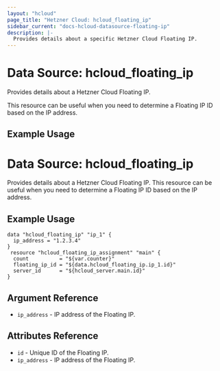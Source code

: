 ```yaml
---
layout: "hcloud"
page_title: "Hetzner Cloud: hcloud_floating_ip"
sidebar_current: "docs-hcloud-datasource-floating-ip"
description: |-
  Provides details about a specific Hetzner Cloud Floating IP.
---
```


# Data Source: hcloud_floating_ip

Provides details about a Hetzner Cloud Floating IP.

This resource can be useful when you need to determine a Floating IP ID based on the IP address.

## Example Usage

# Data Source: hcloud_floating_ip
Provides details about a Hetzner Cloud Floating IP.
This resource can be useful when you need to determine a Floating IP ID based on the IP address.
## Example Usage
```hcl
data "hcloud_floating_ip" "ip_1" {
  ip_address = "1.2.3.4"
}
 resource "hcloud_floating_ip_assignment" "main" {
  count          = "${var.counter}"
  floating_ip_id = "${data.hcloud_floating_ip.ip_1.id}"
  server_id      = "${hcloud_server.main.id}"
}
```
 ## Argument Reference
 - `ip_address` - IP address of the Floating IP.
 ## Attributes Reference
 - `id` - Unique ID of the Floating IP.
- `ip_address` - IP address of the Floating IP.
